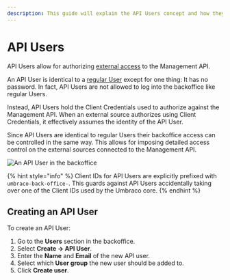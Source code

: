 ```yaml
---
description: This guide will explain the API Users concept and how they differ from regular Users how to define
---
```


# API Users

API Users allow for authorizing [external access](../../../reference/management-api/external-access.md) to the Management API.

An API User is identical to a [regular User](README.md) except for one thing: It has no password. In fact, API Users are not allowed to log into the backoffice like regular Users.

Instead, API Users hold the Client Credentials used to authorize against the Management API. When an external source authorizes using Client Credentials, it effectively assumes the identity of the API User.

Since API Users are identical to regular Users their backoffice access can be controlled in the same way. This allows for imposing detailed access control on the external sources connected to the Management API.

![An API User in the backoffice](../images/api-user.png)

{% hint style="info" %}
Client IDs for API Users are explicitly prefixed with `umbraco-back-office-`. This guards against API Users accidentally taking over one of the Client IDs used by the Umbraco core.
{% endhint %}

## Creating an API User

To create an API User:

1. Go to the **Users** section in the backoffice.
2. Select **Create -> API User**.
3. Enter the **Name** and **Email** of the new API user.
4. Select which **User group** the new user should be added to.
5. Click **Create user**.
